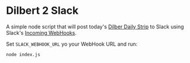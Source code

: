 # Dilbert 2 Slack

A simple node script that will post today's [Dilber Daily Strip](http://dilbert.com) to Slack using Slack's [Incoming WebHooks](https://api.slack.com/incoming-webhooks).

Set `SLACK_WEBHOOK_URL` yo your WebHook URL and run:

```
node index.js
```